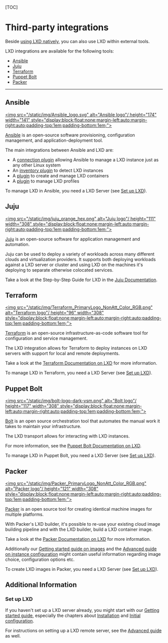 [TOC]

# Third-party integrations

Beside [using LXD natively](/lxd/getting-started-cli/), you can also use LXD within external tools.

LXD integrations are available for the following tools:

- [Ansible](#ansible)
- [Juju](#juju)
- [Terraform](#terraform)
- [Puppet Bolt](#puppet-bolt)
- [Packer](#packer)

---

## Ansible

[<img src="/static/img/Ansible_logo.svg" alt="Ansible logo"/ height="174" width="141" style="display:block;float:none;margin-left:auto;margin-right:auto;padding-top:1em;padding-bottom:1em;">](https://www.ansible.com/)

[Ansible](https://www.ansible.com/) is an open-source software provisioning, configuration management, and application-deployment tool.

The main integrations between Ansible and LXD are:

* A [connection plugin](https://docs.ansible.com/ansible/latest/collections/community/general/lxd_connection.html#ansible-collections-community-general-lxd-connection) allowing Ansible to manage a LXD instance just as any other Linux system
* An [inventory plugin](https://docs.ansible.com/ansible/latest/collections/community/general/lxd_inventory.html) to detect LXD instances
* A [plugin](https://docs.ansible.com/ansible/latest/collections/community/general/lxd_container_module.html) to create and manage LXD containers
* A [plugin](https://docs.ansible.com/ansible/latest/collections/community/general/lxd_profile_module.html) to manage LXD profiles

To manage LXD in Ansible, you need a LXD Server (see [Set up LXD](#set-up-lxd)).


## Juju

[<img src="/static/img/juju_orange_hex.png" alt="Juju logo"/ height="111" width="308" style="display:block;float:none;margin-left:auto;margin-right:auto;padding-top:1em;padding-bottom:1em;">](https://juju.is/)

[Juju](https://juju.is/) is an open-source software for application management and automation.

Juju can be used to deploy a variety of workloads across many different clouds and virtualization providers.
It supports both deploying workloads against a LXD server or cluster and using LXD on the machines it's deploying to separate otherwise colocated services.

Take a look at the Step-by-Step Guide for LXD in the [Juju Documentation](https://juju.is/docs/olm/lxd).


## Terraform

[<img src="/static/img/Terraform_PrimaryLogo_NonAtt_Color_RGB.png" alt="Terraform logo"/ height="96" width="308" style="display:block;float:none;margin-left:auto;margin-right:auto;padding-top:1em;padding-bottom:1em;">](https://terraform.io)

[Terraform](https://terraform.io) is an open-source infrastructure-as-code software tool for configuration and service management.

The LXD integration allows for Terraform to deploy instances on LXD servers with support for local and remote deployments.

Take a look at the [Terraform Documentation on LXD](https://registry.terraform.io/providers/terraform-lxd/lxd/latest/docs) for more information.

To manage LXD in Terraform, you need a LXD Server (see [Set up LXD](#set-up-lxd)).


## Puppet Bolt

[<img src="/static/img/bolt-logo-dark-vsm.png" alt="Bolt logo"/ height="117" width="308" style="display:block;float:none;margin-left:auto;margin-right:auto;padding-top:1em;padding-bottom:1em;">](https://puppet.com/docs/bolt/latest/bolt.html)

[Bolt](https://puppet.com/docs/bolt/latest/bolt.html) is an open source orchestration tool that automates the manual work it takes to maintain your infrastructure.

The LXD transport allows for interacting with LXD instances.

For more information, see the [Puppet Bolt Documentation on LXD](https://puppet.com/docs/bolt/latest/bolt_transports_reference.html#lxd).

To manage LXD in Puppet Bolt, you need a LXD Server (see [Set up LXD](#set-up-lxd)).


## Packer

[<img src="/static/img/Packer_PrimaryLogo_NonAtt_Color_RGB.png" alt="Packer logo"/ height="121" width="308" style="display:block;float:none;margin-left:auto;margin-right:auto;padding-top:1em;padding-bottom:1em;">](https://www.packer.io)

[Packer](https://www.packer.io) is an open source tool for creating identical machine images for multiple platforms.

With Packer's LXD builder, it's possible to re-use your existing cloud image building pipeline and with the LXD builder, build a LXD container image.

Take a look at the [Packer Documentation on LXD](https://www.packer.io/docs/builders/lxd) for more information.

Additionally our [Getting started guide on images](https://linuxcontainers.org/lxd/getting-started-cli/#images) and the [Advanced guide on instance configuration](https://linuxcontainers.org/lxd/advanced-guide/#configuration-of-instances) might contain useful information regarding image choice, configuration options etc.

To create LXD images in Packer, you need a LXD Server (see [Set up LXD](#set-up-lxd)).


## Additional Information

### Set up LXD

If you haven't set up a LXD server already, you might start with our [Getting started guide](/lxd/getting-started-cli/), especially the chapters about [Installation](/lxd/getting-started-cli/#installation) and [Initial configuration](/lxd/getting-started-cli/#initial-configuration).

For instructions on setting up a LXD remote server, see the [Advanced guide](https://linuxcontainers.org/lxd/advanced-guide/#set-up-your-lxd-server-as-remote-server) as well.
